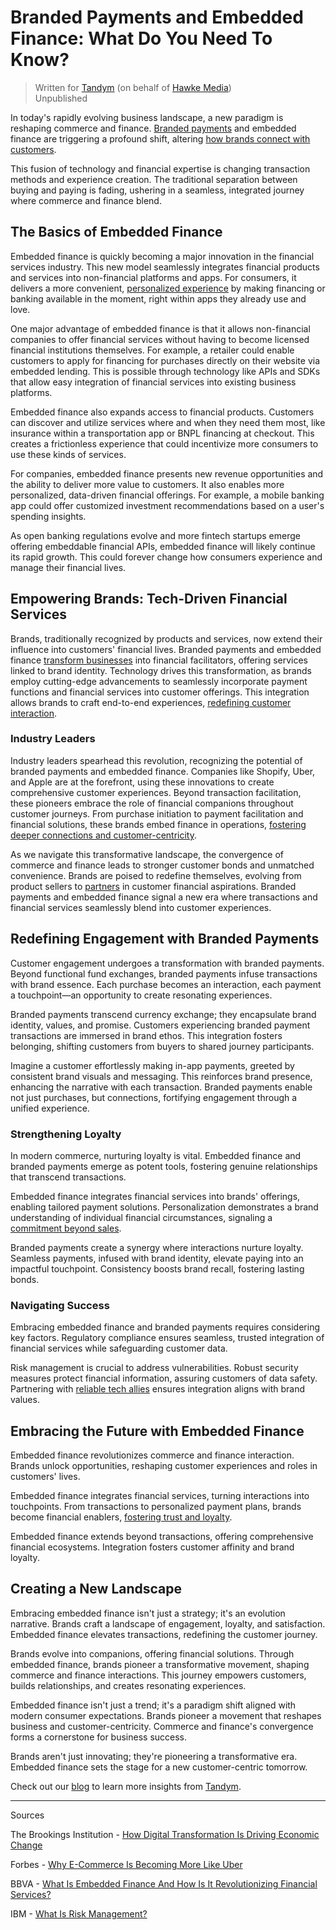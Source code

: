 # Branded Payments and Embedded Finance: What Do You Need To Know?

> Written for [Tandym](https://www.bytandym.com/articles) (on behalf of [Hawke Media](https://hawkemedia.com/))
> <br> Unpublished

In today's rapidly evolving business landscape, a new paradigm is reshaping commerce and finance. [Branded payments](https://www.bytandym.com/articles/white-label-credit-cards-increase-revenue) and embedded finance are triggering a profound shift, altering [how brands connect with customers](https://www.bytandym.com/articles/key-insights-to-increase-customer-loyalty). 

This fusion of technology and financial expertise is changing transaction methods and experience creation. The traditional separation between buying and paying is fading, ushering in a seamless, integrated journey where commerce and finance blend.

## The Basics of Embedded Finance

Embedded finance is quickly becoming a major innovation in the financial services industry. This new model seamlessly integrates financial products and services into non-financial platforms and apps. For consumers, it delivers a more convenient, [personalized experience](https://www.bytandym.com/articles/increase-aov-and-repeat-purchases) by making financing or banking available in the moment, right within apps they already use and love.

One major advantage of embedded finance is that it allows non-financial companies to offer financial services without having to become licensed financial institutions themselves. For example, a retailer could enable customers to apply for financing for purchases directly on their website via embedded lending. This is possible through technology like APIs and SDKs that allow easy integration of financial services into existing business platforms.

Embedded finance also expands access to financial products. Customers can discover and utilize services where and when they need them most, like insurance within a transportation app or BNPL financing at checkout. This creates a frictionless experience that could incentivize more consumers to use these kinds of services.

For companies, embedded finance presents new revenue opportunities and the ability to deliver more value to customers. It also enables more personalized, data-driven financial offerings. For example, a mobile banking app could offer customized investment recommendations based on a user's spending insights.

As open banking regulations evolve and more fintech startups emerge offering embeddable financial APIs, embedded finance will likely continue its rapid growth. This could forever change how consumers experience and manage their financial lives.

## Empowering Brands: Tech-Driven Financial Services

Brands, traditionally recognized by products and services, now extend their influence into customers' financial lives. Branded payments and embedded finance [transform businesses](https://www.bytandym.com/articles/best-practices-for-e-commerce-businesses-in-2023) into financial facilitators, offering services linked to brand identity. Technology drives this transformation, as brands employ cutting-edge advancements to seamlessly incorporate payment functions and financial services into customer offerings. This integration allows brands to craft end-to-end experiences, [redefining customer interaction](https://www.brookings.edu/articles/how-digital-transformation-is-driving-economic-change/).

### Industry Leaders

Industry leaders spearhead this revolution, recognizing the potential of branded payments and embedded finance. Companies like Shopify, Uber, and Apple are at the forefront, using these innovations to create comprehensive customer experiences. Beyond transaction facilitation, these pioneers embrace the role of financial companions throughout customer journeys. From purchase initiation to payment facilitation and financial solutions, these brands embed finance in operations, [fostering deeper connections and customer-centricity](https://www.forbes.com/sites/forbesbusinessdevelopmentcouncil/2022/05/10/why-e-commerce-is-becoming-more-like-uber/).

As we navigate this transformative landscape, the convergence of commerce and finance leads to stronger customer bonds and unmatched convenience. Brands are poised to redefine themselves, evolving from product sellers to [partners](https://www.bytandym.com/articles/partnership-marketing-and-how-it-can-benefit-your-brand) in customer financial aspirations. Branded payments and embedded finance signal a new era where transactions and financial services seamlessly blend into customer experiences.

## Redefining Engagement with Branded Payments

Customer engagement undergoes a transformation with branded payments. Beyond functional fund exchanges, branded payments infuse transactions with brand essence. Each purchase becomes an interaction, each payment a touchpoint—an opportunity to create resonating experiences.

Branded payments transcend currency exchange; they encapsulate brand identity, values, and promise. Customers experiencing branded payment transactions are immersed in brand ethos. This integration fosters belonging, shifting customers from buyers to shared journey participants.

Imagine a customer effortlessly making in-app payments, greeted by consistent brand visuals and messaging. This reinforces brand presence, enhancing the narrative with each transaction. Branded payments enable not just purchases, but connections, fortifying engagement through a unified experience.

### Strengthening Loyalty

In modern commerce, nurturing loyalty is vital. Embedded finance and branded payments emerge as potent tools, fostering genuine relationships that transcend transactions.

Embedded finance integrates financial services into brands' offerings, enabling tailored payment solutions. Personalization demonstrates a brand understanding of individual financial circumstances, signaling a [commitment beyond sales](https://www.bbva.com/en/what-is-embedded-finance-and-how-is-it-revolutionizing-financial-services/).

Branded payments create a synergy where interactions nurture loyalty. Seamless payments, infused with brand identity, elevate paying into an impactful touchpoint. Consistency boosts brand recall, fostering lasting bonds.

### Navigating Success

Embracing embedded finance and branded payments requires considering key factors. Regulatory compliance ensures seamless, trusted integration of financial services while safeguarding customer data.

Risk management is crucial to address vulnerabilities. Robust security measures protect financial information, assuring customers of data safety. Partnering with [reliable tech allies](https://www.ibm.com/topics/risk-management) ensures integration aligns with brand values.

## Embracing the Future with Embedded Finance

Embedded finance revolutionizes commerce and finance interaction. Brands unlock opportunities, reshaping customer experiences and roles in customers' lives.

Embedded finance integrates financial services, turning interactions into touchpoints. From transactions to personalized payment plans, brands become financial enablers, [fostering trust and loyalty](https://www.bytandym.com/articles/blog-how-effective-are-ecommerce-loyalty-programs).

Embedded finance extends beyond transactions, offering comprehensive financial ecosystems. Integration fosters customer affinity and brand loyalty.

## Creating a New Landscape

Embracing embedded finance isn't just a strategy; it's an evolution narrative. Brands craft a landscape of engagement, loyalty, and satisfaction. Embedded finance elevates transactions, redefining the customer journey.

Brands evolve into companions, offering financial solutions. Through embedded finance, brands pioneer a transformative movement, shaping commerce and finance interactions. This journey empowers customers, builds relationships, and creates resonating experiences.

Embedded finance isn't just a trend; it's a paradigm shift aligned with modern consumer expectations. Brands pioneer a movement that reshapes business and customer-centricity. Commerce and finance's convergence forms a cornerstone for business success.

Brands aren't just innovating; they're pioneering a transformative era. Embedded finance sets the stage for a new customer-centric tomorrow.

Check out our [blog](https://www.bytandym.com/articles) to learn more insights from [Tandym](https://www.bytandym.com/).

---

Sources

The Brookings Institution - [How Digital Transformation Is Driving Economic Change](https://www.brookings.edu/articles/how-digital-transformation-is-driving-economic-change/)

Forbes - [Why E-Commerce Is Becoming More Like Uber](https://www.forbes.com/sites/forbesbusinessdevelopmentcouncil/2022/05/10/why-e-commerce-is-becoming-more-like-uber/)

BBVA - [What Is Embedded Finance And How Is It Revolutionizing Financial Services?](https://www.bbva.com/en/what-is-embedded-finance-and-how-is-it-revolutionizing-financial-services/)

IBM - [What Is Risk Management?](https://www.ibm.com/topics/risk-management)
